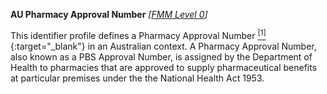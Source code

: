 **AU Pharmacy Approval Number**  *[[FMM Level 0](guidance.html)]*



This identifier profile defines a Pharmacy Approval Number [<sup>[1]</sup>](https://www1.health.gov.au/internet/main/publishing.nsf/Content/pharmaceutical-benefits-scheme-approved-supplier-administrative-functions){:target="_blank"} in an Australian context. A Pharmacy Approval Number, also known as a PBS Approval Number, is assigned by the Department of Health to pharmacies that are approved to supply pharmaceutical benefits at particular premises under the the National Health Act 1953. 


